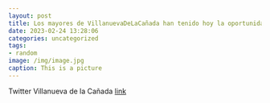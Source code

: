 ```yaml
---
layout: post
title: Los mayores de VillanuevaDeLaCañada han tenido hoy la oportunidad de conocer más a fondo la vida de la cupletista RaquelMeller...
date: 2023-02-24 13:28:06
categories: uncategorized
tags:
- random
image: /img/image.jpg
caption: This is a picture
---
```

Twitter Villanueva de la Cañada [link](https://twitter.com/AytoVDLCanada/status/1629078658118823937)
